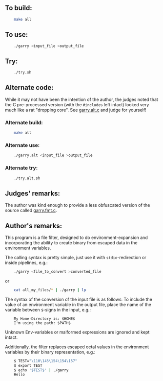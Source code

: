## To build:

```sh
    make all
```


## To use:

```sh
    ./garry <input_file >output_file
```


## Try:

```sh
    ./try.sh
```


## Alternate code:

While it may not have been the intention of the author, the
judges noted that the C pre-processed version (with the `#include`s
left intact) looked very much like a rat "dropping core".  See
[garry.alt.c](garry.alt.c) and judge for yourself!


### Alternate build:

```sh
    make alt
```


### Alternate use:

```sh
    ./garry.alt <input_file >output_file
```


### Alternate try:

```sh
    ./try.alt.sh
```


## Judges' remarks:

The author was kind enough to provide a less obfuscated version of
the source called [garry.fmt.c](garry.fmt.c).


## Author's remarks:

This program is a file filter, designed to do environment-expansion and
incorporating the ability to create binary from escaped data in the
environment variables.

The calling syntax is pretty simple, just use it with `stdio`-redirection
or inside pipelines, e.g.:

```sh
    ./garry <file_to_convert >converted_file
```

or

```sh
    cat all_my_files/* | ./garry | lp
```

The syntax of the conversion of the input file is as follows: To include the
value of an environment variable in the output file, place the name of the
variable between `$`-signs in the input, e.g.:

```
    My Home-Directory is: $HOME$
    I'm using the path: $PATH$
```

Unknown Env-variables or malformed expressions are ignored and kept intact.

Additionally, the filter replaces escaped octal values in the environment
variables by their binary representation, e.g.:

```sh
    $ TEST="\110\145\154\154\157"
    $ export TEST
    $ echo '$TEST$' | ./garry
    Hello
```


<!--

    Copyright © 1984-2024 by Landon Curt Noll. All Rights Reserved.

    You are free to share and adapt this file under the terms of this license:

	Creative Commons Attribution-ShareAlike 4.0 International (CC BY-SA 4.0)

    For more information, see:

	https://creativecommons.org/licenses/by-sa/4.0/

-->
